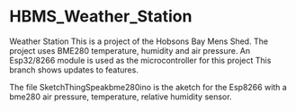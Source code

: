 # HBMS_Weather_Station
Weather Station
This is a project of the Hobsons Bay Mens Shed. The project uses BME280 temperature, humidity and air pressure.
An Esp32/8266 module is used as the microcontroller for this project
This branch shows updates to features.

The file SketchThingSpeakbme280ino is the aketch for the Esp8266 with a bme280 air pressure, temperature, relative humidity sensor.


